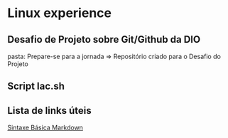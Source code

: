 # Linux experience
## Desafio de Projeto sobre Git/Github da DIO
pasta: Prepare-se para a jornada => Repositório criado para o Desafio do Projeto
## Script Iac.sh 
## Lista de links úteis
[Sintaxe Básica Markdown](https://www.markdownguide.org/basic-syntax/)
